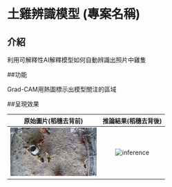 # 土雞辨識模型 (專案名稱)

## 介紹

利用可解釋性AI解釋模型如何自動辨識出照片中雞隻

##功能

Grad-CAM用熱圖標示出模型關注的區域

##呈現效果

|                       原始圖片(稻穗去背前)                       |                          推論結果(稻穗去背後)                           |
| :--------------------------------------------------------------: | :---------------------------------------------------------------------: |
| <img src="img/input.jpg" alt="raw" width="200"> | <img src="./img/output/20230523101646.png" alt="inference" width="200"> |
